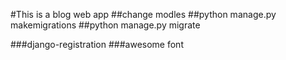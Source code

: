 #This is a blog web app
##change modles
##python manage.py makemigrations
##python manage.py migrate

###django-registration
###awesome font
